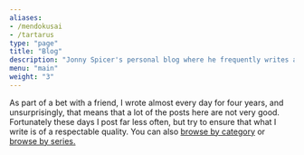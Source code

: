 ```yaml
---
aliases:
- /mendokusai
- /tartarus
type: "page"
title: "Blog"
description: "Jonny Spicer's personal blog where he frequently writes about topics such as software engineering, mental health, diet and fitness, music, film and TV"
menu: "main"
weight: "3"
---
```

As part of a bet with a friend, I wrote almost every day for four years, and unsurprisingly, that means that a lot of the posts here are not very good. 
Fortunately these days I post far less often, but try to ensure that what I write is of a respectable quality. 
You can also [browse by category](/categories) or [browse by series.](/series)
